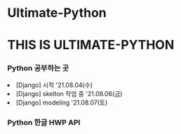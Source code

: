 # Ultimate-Python

<h1> THIS IS ULTIMATE-PYTHON</h1>

<h3> Python 공부하는 곳</h3>

<li> [Django] 시작 '21.08.04(수)</li>
<li> [Django] skelton 작업 중 '21.08.06(금)</li>
<li> [Django] modeling '21.08.07(토)</li>


<h3> Python 한글 HWP API </h3>
